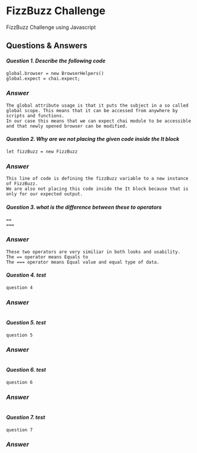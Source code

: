 # FizzBuzz Challenge  
FizzBuzz Challenge using Javascript


## Questions & Answers

#### *Question 1. Describe the following code*
```
global.browser = new BrowserHelpers()
global.expect = chai.expect;
```

### *Answer*
```
The global attribute usage is that it puts the subject in a so called global scope. This means that it can be accessed from anywhere by scripts and functions.
In our case this means that we can expect chai module to be accessible and that newly opened browser can be modified.
```

#### *Question 2. Why are we not placing the given code inside the It block*
```
let fizzBuzz = new FizzBuzz
```
### *Answer*
```
This line of code is defining the fizzBuzz variable to a new instance of FizzBuzz.  
We are also not placing this code inside the It block because that is only for our expected output.  
```

#### *Question 3. what is the difference between these to operators*
```
==
===
```
### *Answer*
```
These two operators are very similiar in both looks and usability.  
The == operator means Equals to  
The === operator means Equal value and equal type of data.
```
#### *Question 4. test*
```
question 4
```
### *Answer*
```

```
#### *Question 5. test*
```
question 5
```
### *Answer*
```

```
#### *Question 6. test*
```
question 6
```
### *Answer*
```

```
#### *Question 7. test*
```
question 7
```
### *Answer*
```

```